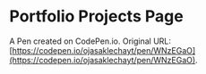 # Portfolio Projects Page

A Pen created on CodePen.io. Original URL: [https://codepen.io/ojasaklechayt/pen/WNzEGaO](https://codepen.io/ojasaklechayt/pen/WNzEGaO).

